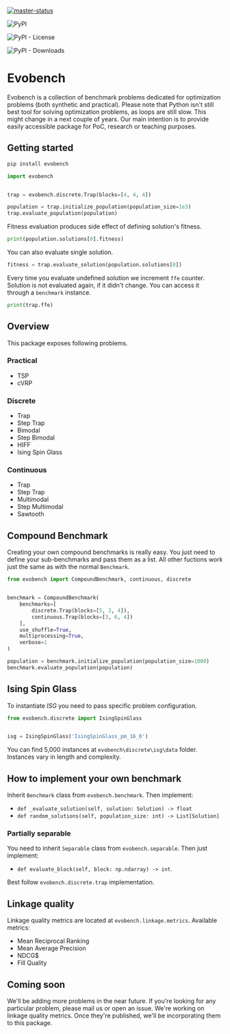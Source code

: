 [![master-status](https://circleci.com/gh/piotr-rarus/evobench/tree/master.svg?style=shield&circle-token=c5b2d11e09e42bc24801bd01676cb2bc6d016a4e)](https://circleci.com/gh/piotr-rarus/evobench/tree/master)

<!-- [![dev-status](https://circleci.com/gh/piotr-rarus/evobench/tree/develop.svg?style=shield&circle-token=c5b2d11e09e42bc24801bd01676cb2bc6d016a4e)](https://circleci.com/gh/piotr-rarus/evobench/tree/develop) -->

![PyPI](https://img.shields.io/pypi/v/evobench)

![PyPI - License](https://img.shields.io/pypi/l/evobench)

![PyPI - Downloads](https://img.shields.io/pypi/dm/evobench)

# Evobench

Evobench is a collection of benchmark problems dedicated for optimization problems (both synthetic and practical). Please note that Python isn't still best tool for solving optimization problems, as loops are still slow. This might change in a next couple of years. Our main intention is to provide easily accessible package for PoC, research or teaching purposes.

## Getting started

```sh
pip install evobench
```

```py
import evobench


trap = evobench.discrete.Trap(blocks=[4, 4, 4])

population = trap.initialize_population(population_size=1e3)
trap.evaluate_population(population)
```

Fitness evaluation produces side effect of defining solution's fitness.

```py
print(population.solutions[0].fitness)
```

You can also evaluate single solution.

```py
fitness = trap.evaluate_solution(population.solutions[0])
```

Every time you evaluate undefined solution we increment `ffe` counter.
Solution is not evaluated again, if it didn't change.
You can access it through a `benchmark` instance.

```py
print(trap.ffe)
```

## Overview

This package exposes following problems.

### Practical

- TSP
- cVRP

### Discrete

- Trap
- Step Trap
- Bimodal
- Step Bimodal
- HIFF
- Ising Spin Glass

### Continuous

- Trap
- Step Trap
- Multimodal
- Step Multimodal
- Sawtooth

## Compound Benchmark

Creating your own compound benchmarks is really easy.
You just need to define your sub-benchmarks and pass them as a list. All other fuctions work just the same as with the normal `Benchmark`.

```py
from evobench import CompoundBenchmark, continuous, discrete


benchmark = CompoundBenchmark(
    benchmarks=[
        discrete.Trap(blocks=[5, 2, 4]),
        continuous.Trap(blocks=[3, 6, 4])
    ],
    use_shuffle=True,
    multiprocessing=True,
    verbose=1
)

population = benchmark.initialize_population(population_size=1000)
benchmark.evaluate_population(population)
```

## Ising Spin Glass

To instantiate _ISG_ you need to pass specific problem configuration.

```py
from evobench.discrete import IsingSpinGlass


isg = IsingSpinGlass('IsingSpinGlass_pm_16_0')
```

You can find 5,000 instances at `evobench\discrete\isg\data` folder. Instances vary in length and complexity.

## How to implement your own benchmark

Inherit `Benchmark` class from `evobench.benchmark`. Then implement:

- `def _evaluate_solution(self, solution: Solution) -> float`
- `def random_solutions(self, population_size: int) -> List[Solution]`

### Partially separable

You need to inherit `Separable` class from `evobench.separable`.
Then just implement:

- `def evaluate_block(self, block: np.ndarray) -> int`.
  
Best follow `evobench.discrete.trap` implementation.

## Linkage quality

Linkage quality metrics are located at `evobench.linkage.metrics`.
Available metrics:

- Mean Reciprocal Ranking
- Mean Average Precision
- NDCG$
- Fill Quality

## Coming soon

We'll be adding more problems in the near future. If you're looking for any particular problem, please mail us or open an issue.
We're working on linkage quality metrics. Once they're published, we'll be incorporating them to this package.
